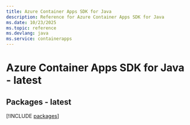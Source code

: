 ```yaml
---
title: Azure Container Apps SDK for Java
description: Reference for Azure Container Apps SDK for Java
ms.date: 10/23/2025
ms.topic: reference
ms.devlang: java
ms.service: containerapps
---
```

# Azure Container Apps SDK for Java - latest
## Packages - latest
[!INCLUDE [packages](container-apps-index.md)]